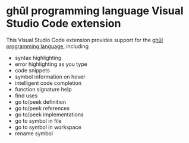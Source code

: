 # ghūl programming language Visual Studio Code extension

This Visual Studio Code extension provides support for the [ghūl programming language](https://www.ghul.io/), including
- syntax highlighting
- error highlighting as you type
- code snippets
- symbol information on hover
- intelligent code completion
- function signature help
- find uses
- go to/peek definition
- go to/peek references
- go to/peek implementations
- go to symbol in file
- go to symbol in workspace
- rename symbol


